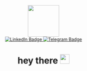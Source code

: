 <div id="header" align="center">
  <img src="https://media.giphy.com/media/xBTSwCTFkgfcdTjHMz/giphy.gif" width="100"/>

  <div id="badges">
    <a href="https://www.linkedin.com/in/khurshed-jamshedzoda-509a2a236">
      <img src="https://img.shields.io/badge/LinkedIn-blue?style=for-the-badge&logo=linkedin&logoColor=white" 
           alt="LinkedIn Badge"/>
    </a>
    <a href="https://t.me/Jkhurshed">
      <img src="https://img.shields.io/badge/Telegram-blue?logo=telegram&logoColor=white&style=for-the-badge" 
           alt="Telegram Badge"/>
    </a>
  </div>
  
  <img src="https://komarev.com/ghpvc/?username=jkhurshed&style=flat-square&color=blue" alt=""/>
  
  <h1>
    hey there
    <img src="https://media.giphy.com/media/hvRJCLFzcasrR4ia7z/giphy.gif" width="30px"/>
  </h1>
  
</div>
